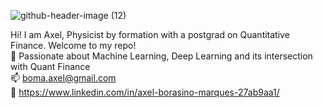 ![github-header-image (12)](https://github.com/user-attachments/assets/624f5e4c-730b-4c3c-867f-39435ec9fe44)

Hi! I am Axel, Physicist by formation with a postgrad on Quantitative Finance. Welcome to my repo!  
🌱 Passionate about Machine Learning, Deep Learning and its intersection with Quant Finance  
:mailbox: boma.axel@gmail.com  
:link: https://www.linkedin.com/in/axel-borasino-marques-27ab9aa1/  
